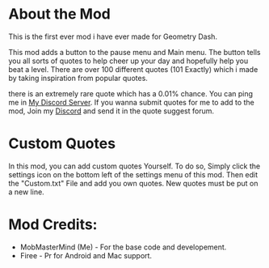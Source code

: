 # About the Mod
This is the first ever mod i have ever made for Geometry Dash.

This mod adds a button to the pause menu and Main menu. The button tells you all sorts of quotes to help cheer up your day and hopefully help you beat a level. There are over 100 different quotes (101 Exactly) which i made by taking inspiration from popular quotes.

there is an extremely rare quote which has a 0.01% chance. You can ping me in [My Discord Server](https://discord.gg/wThzkVxKuF).
If you wanna submit quotes for me to add to the mod, Join my [Discord](https://discord.gg/wThzkVxKuF) and send it in the quote suggest forum.

# Custom Quotes
In this mod, you can add custom quotes Yourself. To do so, Simply click the settings icon on the bottom left of the settings menu of this mod. Then edit the "Custom.txt" File and add you own quotes. New quotes must be put on a new line.

# Mod Credits:
- MobMasterMind (Me) - For the base code and developement.
- Firee - Pr for Android and Mac support.